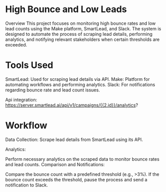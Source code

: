 # High Bounce and Low Leads 

Overview
This project focuses on monitoring high bounce rates and low lead counts using the Make platform, SmartLead, and Slack. The system is designed to automate the process of scraping lead details, performing analytics, and notifying relevant stakeholders when certain thresholds are exceeded.

# Tools Used

SmartLead: Used for scraping lead details via API.
Make: Platform for automating workflows and performing analytics.
Slack: For notifications regarding bounce rate and lead count issues.

Api integration:
https://server.smartlead.ai/api/v1/campaigns/{{2.id}}/analytics?

# Workflow
Data Collection:
Scrape lead details from SmartLead using its API.

Analytics:

Perform necessary analytics on the scraped data to monitor bounce rates and lead counts.
Comparison and Notifications:

Compare the bounce count with a predefined threshold (e.g., >3%).
If the bounce count exceeds the threshold, pause the process and send a notification to Slack.

